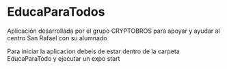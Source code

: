 # EducaParaTodos
Aplicación desarrollada por el grupo CRYPTOBROS para apoyar y ayudar al centro San Rafael con su alumnado

Para iniciar la aplicacion debeis de estar dentro de la carpeta EducaParaTodo y ejecutar un expo start


